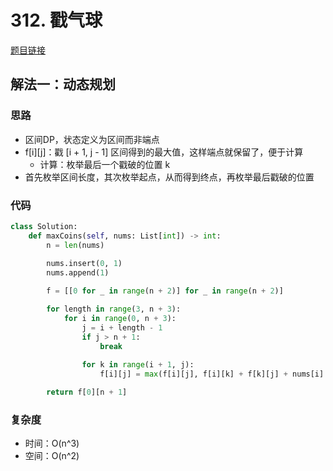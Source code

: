 # 312. 戳气球

[题目链接](https://leetcode.cn/problems/burst-balloons/description/)

## 解法一：动态规划

### 思路

- 区间DP，状态定义为区间而非端点
- f[i][j]：戳 [i + 1, j - 1] 区间得到的最大值，这样端点就保留了，便于计算
  - 计算：枚举最后一个戳破的位置 k
- 首先枚举区间长度，其次枚举起点，从而得到终点，再枚举最后戳破的位置

### 代码

```py
class Solution:
    def maxCoins(self, nums: List[int]) -> int:
        n = len(nums)
        
        nums.insert(0, 1)
        nums.append(1)

        f = [[0 for _ in range(n + 2)] for _ in range(n + 2)]

        for length in range(3, n + 3):
            for i in range(0, n + 3):
                j = i + length - 1
                if j > n + 1:
                    break
                
                for k in range(i + 1, j):
                    f[i][j] = max(f[i][j], f[i][k] + f[k][j] + nums[i] * nums[k] * nums[j])

        return f[0][n + 1]
```

### 复杂度

- 时间：O(n^3)
- 空间：O(n^2)
